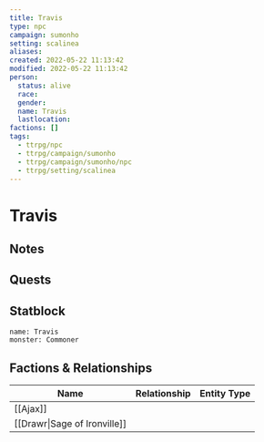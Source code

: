 ```yaml
---
title: Travis
type: npc
campaign: sumonho
setting: scalinea
aliases: 
created: 2022-05-22 11:13:42
modified: 2022-05-22 11:13:42
person:
  status: alive
  race: 
  gender: 
  name: Travis
  lastlocation: 
factions: []
tags:
  - ttrpg/npc
  - ttrpg/campaign/sumonho
  - ttrpg/campaign/sumonho/npc
  - ttrpg/setting/scalinea
---
```


# Travis

## Notes


## Quests


## Statblock

```statblock
name: Travis
monster: Commoner
```


## Factions & Relationships
| Name                         | Relationship | Entity Type |
| ---------------------------- |:------------:| ----------- |
| [[Ajax]]                     |              |             |
| [[Drawr\|Sage of Ironville]] |              |             | 




